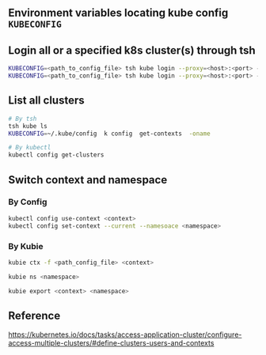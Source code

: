 
## Environment variables locating kube config `KUBECONFIG`


## Login all or a specified k8s cluster(s) through tsh 

```sh
KUBECONFIG=<path_to_config_file> tsh kube login --proxy=<host>:<port> --auth=<auther> --all
KUBECONFIG=<path_to_config_file> tsh kube login --proxy=<host>:<port> --auth=<author> <cluste_name>
```

## List all clusters 

```sh
# By tsh
tsh kube ls 
KUBECONFIG=~/.kube/config  k config  get-contexts  -oname

# By kubectl
kubectl config get-clusters
```


## Switch context and namespace


### By Config 
```sh
kubectl config use-context <context>
kubectl config set-context --current --namesoace <namespace>
```

### By Kubie
```sh
kubie ctx -f <path_config_file> <context>

kubie ns <namespace> 

kubie export <context> <namespace>
```



## Reference 

https://kubernetes.io/docs/tasks/access-application-cluster/configure-access-multiple-clusters/#define-clusters-users-and-contexts
